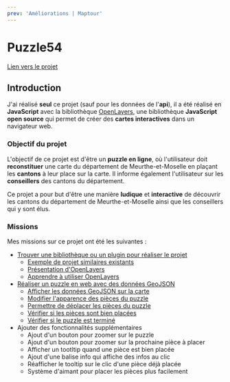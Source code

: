 ```yaml
---
prev: 'Améliorations | Maptour'
---
```


<script setup>
import CustomContainer from '/components/CustomContainer.vue'
</script>

# Puzzle54

<custom-container type="info">
<p><a target="_blank" href="https://webcarto.infogeo54.fr/index.php/view/map?repository=public&project=puzzle_cd54">Lien vers le projet</a></p>
</custom-container>

## Introduction

J'ai réalisé **seul** ce projet (sauf pour les données de l'**api**), il a été réalisé en **JavaScript** avec la bibliothèque [OpenLayers](/puzzle54/veille-techno#presentation-d-openlayers),
une bibliothèque **JavaScript open source** qui permet de créer des **cartes interactives** dans un navigateur web.

### Objectif du projet

L'objectif de ce projet est d'être un **puzzle en ligne**, où l'utilisateur doit **reconstituer** une carte du département de Meurthe-et-Moselle en plaçant les **cantons** à leur place sur la carte.
Il informe également l'utilisateur sur les **conseillers** des cantons du département.

Ce projet a pour but d'être une manière **ludique** et **interactive** de découvrir les cantons du département de Meurthe-et-Moselle ainsi que les conseillers qui y sont élus.

### Missions

Mes missions sur ce projet ont été les suivantes :
- [Trouver une bibliothèque ou un plugin pour réaliser le projet](/puzzle54/veille-techno#openlayers)
    - [Exemple de projet similaires existants](/puzzle54/veille-techno#exemples-de-projets-similaires)
    - [Présentation d'OpenLayers](/puzzle54/veille-techno#presentation-d-openlayers)
    - [Apprendre à utiliser OpenLayers](/puzzle54/veille-techno#apprendre-a-utiliser-openlayers)
- [Réaliser un puzzle en web avec des données GeoJSON](/puzzle54/realisation#realiser-un-puzzle-en-web-avec-des-donnees-geojson)
    - [Afficher les données GeoJSON sur la carte](/puzzle54/realisation#afficher-les-donnees-geojson-sur-la-carte)
    - [Modifier l'apparence des pièces du puzzle](/puzzle54/realisation#modifier-l-apparence-des-pieces-du-puzzle)
    - [Permettre de déplacer les pièces du puzzle](/puzzle54/realisation#permettre-de-deplacer-les-pieces-du-puzzle)
    - [Vérifier si les pièces sont bien placées](/puzzle54/realisation#verifier-si-les-pieces-sont-bien-placees)
    - [Vérifier si le puzzle est terminé](/puzzle54/realisation#verifier-si-le-puzzle-est-termine)
- Ajouter des fonctionnalités supplémentaires
    - Ajout d'un bouton pour zoomer sur le puzzle
    - Ajout d'un bouton pour zoomer sur la prochaine pièce à placer
    - Afficher un tootltip quand une pièce est bien placée
    - Ajout d'une balise info qui affiche des infos au clic
    - Réafficher le tooltip sur le clic d'une pièce déjà placée
    - Système d'aimant pour placer les pièces plus facilement